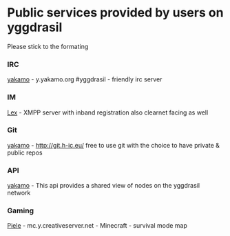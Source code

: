 # Public services provided by users on yggdrasil

Please stick to the formating   



### IRC

  [yakamo](http://y.yakamo.org#irc) - y.yakamo.org #yggdrasil  - friendly irc server

### IM

  [Lex](http://y.yakamo.org#xmpp) - XMPP server with inband registration also clearnet facing as well  

### Git

  [yakamo](http://y.yakamo.org#git) - http://git.h-ic.eu/  free to use git with the choice to have private & public repos  


### API

  [yakamo](http://y.yakamo.org#api) - This api provides a shared view of nodes on the yggdrasil network  

### Gaming

  [Piele](http://y.yakamo.org#minecraft) - mc.y.creativeserver.net - Minecraft - survival mode map  
